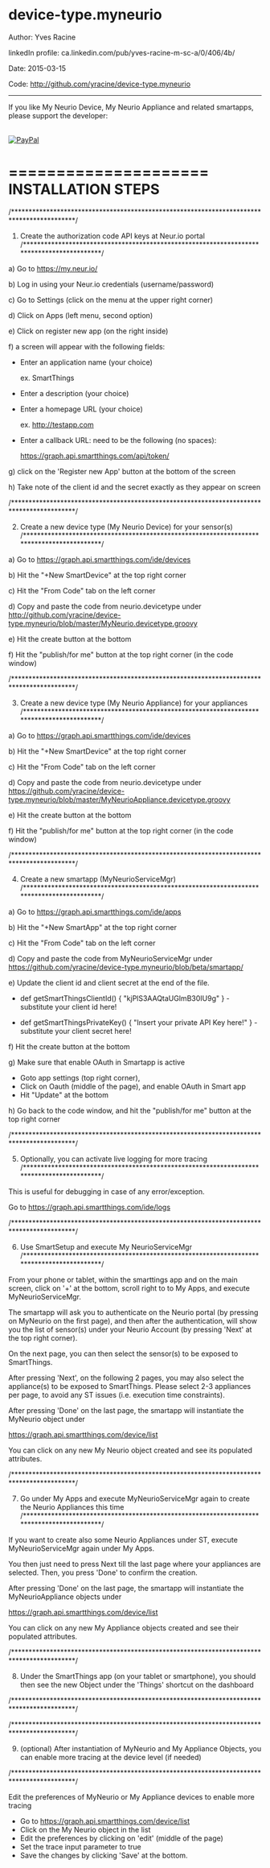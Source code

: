 # device-type.myneurio

Author:             Yves Racine

linkedIn profile:   ca.linkedin.com/pub/yves-racine-m-sc-a/0/406/4b/

Date:               2015-03-15

Code: http://github.com/yracine/device-type.myneurio

**************************************************************************************************
If you like My Neurio Device, My Neurio Appliance and related smartapps, please support the developer:


<br/> [![PayPal](https://www.paypalobjects.com/en_US/i/btn/btn_donate_SM.gif)](
https://www.paypal.com/cgi-bin/webscr?cmd=_donations&business=yracine%40yahoo%2ecom&lc=US&item_name=Maisons%20ecomatiq&no_note=0&currency_code=USD&bn=PP%2dDonationsBF%3abtn_donateCC_LG%2egif%3aNonHostedGuest)


=====================
INSTALLATION STEPS
=====================



/******************************************************************************************/

1) Create the authorization code API keys at Neur.io portal
/******************************************************************************************/


a) Go to https://my.neur.io/

b) Log in using your Neur.io credentials (username/password)

c) Go to Settings (click on the menu at the upper right corner)

d) Click on Apps (left menu, second option)

e) Click on register new app (on the right inside)

f) a screen will appear with the following fields:

- Enter an application name (your choice)

    ex. SmartThings
- Enter a description (your choice)

- Enter a homepage URL (your choice)
 

    ex. http://testapp.com
-  Enter a callback URL: need to be the following (no spaces):

    https://graph.api.smartthings.com/api/token/

g) click on the 'Register new App' button at the bottom of the screen

h) Take note of the client id and the secret exactly as they appear on screen

/******************************************************************************************/

2) Create a new device type (My Neurio Device) for your sensor(s)
/******************************************************************************************/



a) Go to https://graph.api.smartthings.com/ide/devices

b) Hit the "+New SmartDevice" at the top right corner

c) Hit the "From Code" tab on the left corner

d) Copy and paste the code from neurio.devicetype
under http://github.com/yracine/device-type.myneurio/blob/master/MyNeurio.devicetype.groovy

e) Hit the create button at the bottom

f) Hit the "publish/for me" button at the top right corner (in the code window)

/******************************************************************************************/

3) Create a new device type (My Neurio Appliance) for your appliances
/******************************************************************************************/



a) Go to https://graph.api.smartthings.com/ide/devices

b) Hit the "+New SmartDevice" at the top right corner

c) Hit the "From Code" tab on the left corner

d) Copy and paste the code from neurio.devicetype
under https://github.com/yracine/device-type.myneurio/blob/master/MyNeurioAppliance.devicetype.groovy

e) Hit the create button at the bottom

f) Hit the "publish/for me" button at the top right corner (in the code window)

/******************************************************************************************/

4) Create a new smartapp (MyNeurioServiceMgr)
/******************************************************************************************/


a) Go to https://graph.api.smartthings.com/ide/apps

b) Hit the "+New SmartApp" at the top right corner

c) Hit the "From Code" tab on the left corner

d) Copy and paste the code from MyNeurioServiceMgr
under https://github.com/yracine/device-type.myneurio/blob/beta/smartapp/

e) Update the client id and client secret at the end of the file.

- def getSmartThingsClientId() { "kjPlS3AAQtaUGlmB30IU9g" } - substitute your client id here!

- def getSmartThingsPrivateKey() { "Insert your private API Key here!" } - substitute your client secret here!

f) Hit the create button at the bottom

g) Make sure that enable OAuth in Smartapp is active 

* Goto app settings (top right corner), 
* Click on Oauth (middle of the page), and enable OAuth in Smart app
* Hit "Update" at the bottom

h) Go back to the code window, and hit the "publish/for me" button at the top right corner 

/******************************************************************************************/

5) Optionally, you can activate live logging for more tracing 
/******************************************************************************************/

This is useful for debugging in case of any error/exception.

Go to https://graph.api.smartthings.com/ide/logs


/******************************************************************************************/

6) Use SmartSetup and execute My NeurioServiceMgr
/******************************************************************************************/


From your phone or tablet, within the smarttings app and on the main screen, click on '+' at the bottom, scroll right to to My Apps, and execute MyNeurioServiceMgr.

The smartapp will ask you to authenticate on the Neurio portal (by pressing on MyNeurio on the first page), and then
after the authentication, will show you the list of sensor(s) under your Neurio Account (by pressing 'Next' at the top right corner). 

On the next page, you can then select the sensor(s) to be exposed to SmartThings.

After pressing 'Next', on the following 2 pages, you may also select the appliance(s) to be exposed to SmartThings.
Please select 2-3 appliances per page, to avoid any ST issues (i.e. execution time constraints).

After pressing 'Done' on the last page, the smartapp will instantiate the MyNeurio object under 

https://graph.api.smartthings.com/device/list

You can click on any new My Neurio object created and see its populated attributes.

/******************************************************************************************/

7) Go under My Apps and execute MyNeurioServiceMgr again to create the Neurio Appliances this time
/******************************************************************************************/

If you want to create also some Neurio Appliances under ST, execute MyNeurioServiceMgr again
under My Apps.

You then just need to press Next till the last page where your appliances are selected.  Then,
you press 'Done' to confirm the creation.

After pressing 'Done' on the last page, the smartapp will instantiate the MyNeurioAppliance objects under 

https://graph.api.smartthings.com/device/list

You can click on any new My Appliance objects created and see their populated attributes.

/******************************************************************************************/

8) Under the SmartThings app (on your tablet or smartphone), you should then
see the new Object under the 'Things' shortcut on the dashboard

/******************************************************************************************/


/******************************************************************************************/

9) (optional) After instantiation of MyNeurio and My Appliance Objects, you can enable more tracing 
at the device level (if needed)

/******************************************************************************************/


Edit the preferences of MyNeurio or My Appliance devices to enable more tracing

- Go to https://graph.api.smartthings.com/device/list
- Click on the My Neurio object in the list
- Edit the preferences by clicking on 'edit' (middle of the page) 
- Set the trace input parameter to true 
- Save the changes by clicking 'Save' at the bottom.



